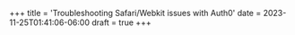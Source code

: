 +++
title = 'Troubleshooting Safari/Webkit issues with Auth0'
date = 2023-11-25T01:41:06-06:00
draft = true
+++
